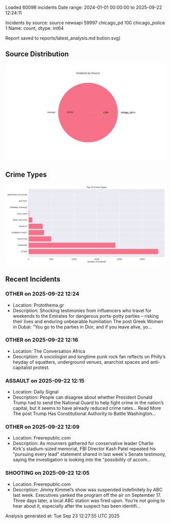 
Loaded 60098 incidents
Date range: 2024-01-01 00:00:00 to 2025-09-22 12:24:11

Incidents by source:
source
newsapi           59997
chicago_pd          100
chicago_police        1
Name: count, dtype: int64

Report saved to reports/latest_analysis.md
bution.svg)

## Source Distribution
![Source Distribution](images/source_distribution.svg)

## Crime Types
![Crime Types](images/crime_types.svg)

## Recent Incidents

### OTHER on 2025-09-22 12:24
- Location: Protothema.gr
- Description: Shocking testimonies from influencers who travel for weekends to the Emirates for dangerous porta-potty parties – risking their lives and enduring unbearable humiliation
The post Greek Women in Dubai: “You go to the parties in Dior, and if you leave alive, yo…


### OTHER on 2025-09-22 12:16
- Location: The Conversation Africa
- Description: A sociologist and longtime punk rock fan reflects on Philly’s heyday of squatters, underground venues, anarchist spaces and anti-capitalist protest.


### ASSAULT on 2025-09-22 12:15
- Location: Daily Signal
- Description: People can disagree about whether President Donald Trump had to send the National Guard to help fight crime in the nation’s capital, but it seems to have already reduced crime rates... Read More
The post Trump Has Constitutional Authority to Battle Washington…


### OTHER on 2025-09-22 12:09
- Location: Freerepublic.com
- Description: As mourners gathered for conservative leader Charlie Kirk's stadium-sized memorial, FBI Director Kash Patel repeated his "pursuing every lead" statement shared in last week's Senate testimony, saying the investigation is looking into the "possibility of accom…


### SHOOTING on 2025-09-22 12:05
- Location: Freerepublic.com
- Description: Jimmy Kimmel’s show was suspended indefinitely by ABC last week. Executives yanked the program off the air on September 17. Three days later, a local ABC station was fired upon. You’re not going to hear about it, especially after the suspect has been identifi…

Analysis generated at: Tue Sep 23 12:27:55 UTC 2025
